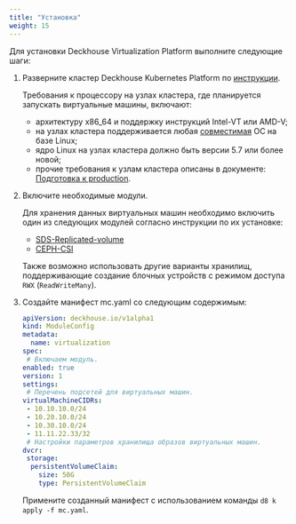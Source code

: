```yaml
---
title: "Установка"
weight: 15
---
```


Для установки Deckhouse Virtualization Platform выполните следующие шаги:

1. Разверните кластер Deckhouse Kubernetes Platform по [инструкции](https://deckhouse.ru/gs/#%D0%B4%D1%80%D1%83%D0%B3%D0%B8%D0%B5-%D0%B2%D0%B0%D1%80%D0%B8%D0%B0%D0%BD%D1%82%D1%8B).

   Требования к процессору на узлах кластера, где планируется запускать виртуальные машины, включают:
   - архитектуру x86_64 и поддержку инструкций Intel-VT или AMD-V;
   - на узлах кластера поддерживается любая [совместимая](https://deckhouse.ru/documentation/v1/supported_versions.html#linux) ОС на базе Linux;
   - ядро Linux на узлах кластера должно быть версии 5.7 или более новой;
   - прочие требования к узлам кластера описаны в документе: [Подготовка к production](https://deckhouse.ru/guides/production.html).

1. Включите необходимые модули.

   Для хранения данных виртуальных машин необходимо включить один из следующих модулей согласно инструкции по их установке:
   - [SDS-Replicated-volume](https://deckhouse.ru/modules/sds-replicated-volume/stable/)
   - [CEPH-CSI](/documentation/v1/modules/031-ceph-csi/)

   Также возможно использовать другие варианты хранилищ, поддерживающие создание блочных устройств с режимом доступа `RWX` (`ReadWriteMany`).

1. Создайте манифест mc.yaml со следующим содержимым:

   ```yaml
   apiVersion: deckhouse.io/v1alpha1
   kind: ModuleConfig
   metadata:
     name: virtualization
   spec:
    # Включаем модуль.
   enabled: true
   version: 1
   settings:
    # Перечень подсетей для виртуальных машин.
   virtualMachineCIDRs:
    - 10.10.10.0/24
    - 10.20.10.0/24
    - 10.30.10.0/24
    - 11.11.22.33/32
    # Настройки параметров хранилища образов виртуальных машин.
   dvcr:
    storage:
     persistentVolumeClaim:
       size: 50G
       type: PersistentVolumeClaim
   ```
   Примените созданный манифест с использованием команды `d8 k apply -f mc.yaml`.
